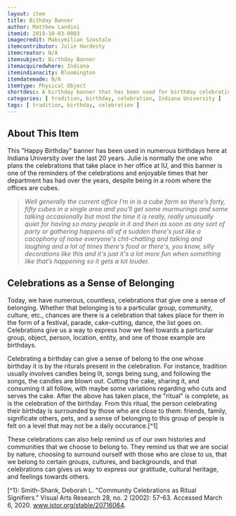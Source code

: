 ```yaml
---
layout: item
title: Bithday Banner
author: Matthew Landini
itemid: 2019-10-03-0003
imagecredit: Maksymilian Szostalo
itemcontributor: Julie Hardesty
itemcreator: N/A
itemsubject: Birthday Banner
itemacquiredwhere: Indiana
itemindianacity: Bloomington
itemdatemade: N/A
itemtype: Physical Object
shortdesc: A birthday banner that has been used for birthday celebrations over the last 20 years.
categories: [ tradition, birthday, celebration, Indiana University ]
tags: [ tradition, birthday, celebration ]
---
```

## About This Item
This "Happy Birthday" banner has been used in numerous birthdays here at Indiana University over the last 20 years. Julie is normally the one who plans the celebrations that take place in her office at IU, and this banner is one of the reminders of the celebrations and enjoyable times that her department has had over the years, despite being in a room where the offices are cubes. 

>*Well generally the current office I’m in is a cube farm so there’s forty, fifty cubes in a single area and you'll get some murmurings and some talking occasionally but most the time it is really, really unusually quiet for having so many people in it and then as soon as any sort of party or gathering happens all of a sudden there's just like a cacophony of noise everyone's chit-chatting and talking and laughing and a lot of times there's food or there's, you know, silly decorations like this and it's just it's a lot more fun when something like that’s happening so it gets a lot louder.*

## Celebrations as a Sense of Belonging
Today, we have numerous, countless, celebrations that give one a sense of belonging. Whether that belonging is to a particular group, community, culture, etc., chances are there is a celebration that takes place for them in the form of a festival, parade, cake-cutting, dance, the list goes on. Celebrations give us a way to express how we feel towards a particular group, object, person, location, entity, and one of those example are birthdays.

Celebrating a birthday can give a sense of belong to the one whose birthday it is by the riturals present in the celebration. For instance, tradition usually involves candles being lit, songs being sung, and following the songs, the candles are blown out. Cutting the cake, sharing it, and consuming it all follow, with maybe some variations regarding who cuts and serves the cake. After the above has taken place, the "ritual" is complete, as is the celebration of the birthday. From this ritual, the person celebrating their birthday is surrounded by those who are close to them: friends, family, significate others, pets, and a sense of belonging to this group of people is felt on a level that may not be a daily occurance.[^1]

These celebrations can also help remind us of our own histories and communities that we choose to belong to. They remind us that we are social by nature, choosing to surround ourself with those who are close to us, that we belong to certain groups, cultures, and backgrounds, and that celebrations can gives us way to express our gratitude, cultural heritage, and feelings towards others.

[^1}: Smith-Shank, Deborah L. "Community Celebrations as Ritual Signifiers." Visual Arts Research 28, no. 2 (2002): 57-63. Accessed March 6, 2020. www.jstor.org/stable/20716064.
